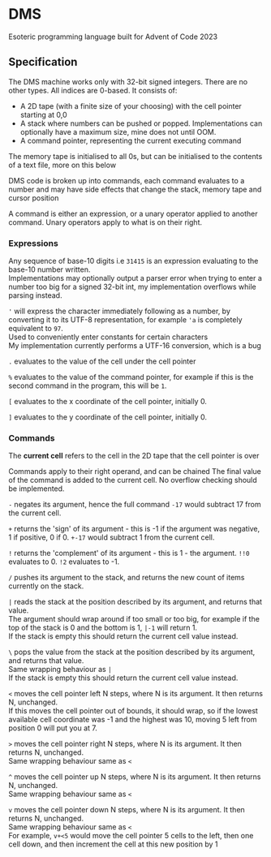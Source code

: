 # DMS
Esoteric programming language built for Advent of Code 2023

## Specification

The DMS machine works only with 32-bit signed integers. There are no other types. All indices are 0-based.
It consists of:
- A 2D tape (with a finite size of your choosing) with the cell pointer starting at 0,0
- A stack where numbers can be pushed or popped. Implementations can optionally have a maximum size, mine does not until OOM.
- A command pointer, representing the current executing command

The memory tape is initialised to all 0s, but can be initialised to the contents of a text file, more on this below

DMS code is broken up into commands, each command evaluates to a number and may have side effects that change the stack, memory tape and cursor position

A command is either an expression, or a unary operator applied to another command. Unary operators apply to what is on their right.

### Expressions
Any sequence of base-10 digits i.e `31415` is an expression evaluating to the base-10 number written.  
Implementations may optionally output a parser error when trying to enter a number too big for a signed 32-bit int, my implementation overflows while parsing instead.

`'` will express the character immediately following as a number, by converting it to its UTF-8 representation, for example `'a` is completely equivalent to `97`.  
Used to conveniently enter constants for certain characters  
My implementation currently performs a UTF-16 conversion, which is a bug
  
`.` evaluates to the value of the cell under the cell pointer

`%` evaluates to the value of the command pointer, for example if this is the second command in the program, this will be `1`.

`[` evaluates to the x coordinate of the cell pointer, initially 0.

`]` evaluates to the y coordinate of the cell pointer, initially 0.

### Commands
The **current cell** refers to the cell in the 2D tape that the cell pointer is over

Commands apply to their right operand, and can be chained
The final value of the command is added to the current cell. No overflow checking should be implemented.

`-` negates its argument, hence the full command `-17` would subtract 17 from the current cell.

`+` returns the 'sign' of its argument - this is -1 if the argument was negative, 1 if positive, 0 if 0. `+-17` would subtract 1 from the current cell.

`!` returns the 'complement' of its argument - this is 1 - the argument. `!!0` evaluates to 0. `!2` evaluates to -1.

`/` pushes its argument to the stack, and returns the new count of items currently on the stack.

`|` reads the stack at the position described by its argument, and returns that value.  
The argument should wrap around if too small or too big, for example if the top of the stack is 0 and the bottom is 1, `|-1` will return 1.  
If the stack is empty this should return the current cell value instead.

`\` pops the value from the stack at the position described by its argument, and returns that value.  
Same wrapping behaviour as `|`  
If the stack is empty this should return the current cell value instead.

`<` moves the cell pointer left N steps, where N is its argument. It then returns N, unchanged.  
If this moves the cell pointer out of bounds, it should wrap, so if the lowest available cell coordinate was -1 and the highest was 10, moving 5 left from position 0 will put you at 7.

`>` moves the cell pointer right N steps, where N is its argument. It then returns N, unchanged.  
Same wrapping behaviour same as `<`

`^` moves the cell pointer up N steps, where N is its argument. It then returns N, unchanged.  
Same wrapping behaviour same as `<`

`v` moves the cell pointer down N steps, where N is its argument. It then returns N, unchanged.  
Same wrapping behaviour same as `<`  
For example, `v+<5` would move the cell pointer 5 cells to the left, then one cell down, and then increment the cell at this new position by 1
